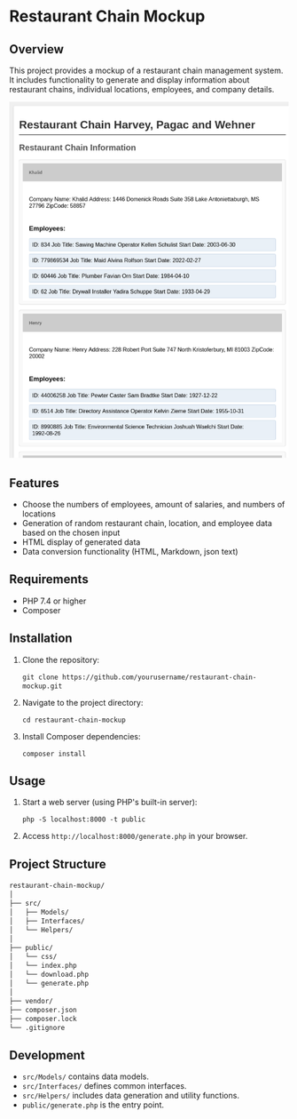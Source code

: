 # Restaurant Chain Mockup

## Overview
This project provides a mockup of a restaurant chain management system. It includes functionality to generate and display information about restaurant chains, individual locations, employees, and company details.

![alt text](<Screenshot 2024-06-29 at 14-18-33 User Profiles.png>)

## Features
- Choose the numbers of employees, amount of salaries, and numbers of locations
- Generation of random restaurant chain, location, and employee data based on the chosen input
- HTML display of generated data
- Data conversion functionality (HTML, Markdown, json text)

## Requirements
- PHP 7.4 or higher
- Composer

## Installation
1. Clone the repository:
   ```
   git clone https://github.com/yourusername/restaurant-chain-mockup.git
   ```
2. Navigate to the project directory:
   ```
   cd restaurant-chain-mockup
   ```
3. Install Composer dependencies:
   ```
   composer install
   ```

## Usage
1. Start a web server (using PHP's built-in server):
   ```
   php -S localhost:8000 -t public
   ```
2. Access `http://localhost:8000/generate.php` in your browser.

## Project Structure
```
restaurant-chain-mockup/
│
├── src/
│   ├── Models/
│   ├── Interfaces/
│   └── Helpers/
│
├── public/
│   └── css/
│   └── index.php
│   └── download.php
│   └── generate.php
│
├── vendor/
├── composer.json
├── composer.lock
└── .gitignore
```

## Development
- `src/Models/` contains data models.
- `src/Interfaces/` defines common interfaces.
- `src/Helpers/` includes data generation and utility functions.
- `public/generate.php` is the entry point.